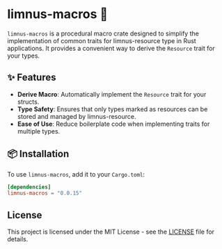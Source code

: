 # limnus-macros  🧱

`limnus-macros` is a procedural macro crate designed to simplify the implementation of common traits for limnus-resource type 
in Rust applications. It provides a convenient way to derive the `Resource` trait for your types.

## ✨ Features

- **Derive Macro**: Automatically implement the `Resource` trait for your structs.
- **Type Safety**: Ensures that only types marked as resources can be stored and managed by limnus-resource.
- **Ease of Use**: Reduce boilerplate code when implementing traits for multiple types.

## 📦 Installation

To use `limnus-macros`, add it to your `Cargo.toml`:

```toml
[dependencies]
limnus-macros = "0.0.15"
```

## License

This project is licensed under the MIT License - see the [LICENSE](LICENSE) file for details.
